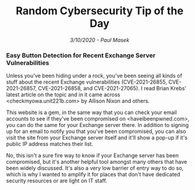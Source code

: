 <div align="center"><h1>Random Cybersecurity Tip of the Day</h1></div>
<div align="center"> <i>3/10/2020 - Paul Masek</i> </div>

### Easy Button Detection for Recent Exchange Server Vulnerabilities

Unless you've been hiding under a rock, you've been seeing all kinds of stuff about the recent Exchange vulnerabilities (CVE-2021-26855, CVE-2021-26857, CVE-2021-26858, and CVE-2021-27065). I read Brian Krebs' latest article on the topic and in it came across <checkmyowa.unit221b.com> by Allison Nixon and others.

This website is a gem, in the same way that you can check your email accounts to see if they've been compromised on <haveibeenpwned.com>, you can do the same for your Exchange server there. In addition to signing up for an email to notify you that you've been compromised, you can also visit the site from your Exchange server itself and it'll show a pop-up if it's public IP address matches their list.

No, this isn't a sure fire way to know if your Exchange server has been compromised, but it's another helpful tool amongst many others that have been widely discussed. It's also a very low barrier of entry way to do so, which is why I wanted to amplify it for places that don't have dedicated security resources or are light on IT staff.